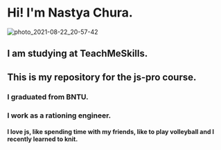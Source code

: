 # Нi! I'm Nastya Chura.

![photo_2021-08-22_20-57-42](https://user-images.githubusercontent.com/60580806/130366088-3cb9cb9a-17fc-4727-886f-57539e0713a6.jpg)

## I am studying at TeachMeSkills.
## This is my repository for the js-pro course.

### I graduated from BNTU.
### I work as a rationing engineer.

#### I love js, like spending time with my friends, like to play volleyball and I recently learned to knit.

